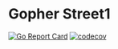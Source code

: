 # Gopher Street1

[![Go Report Card](https://goreportcard.com/badge/github.com/amitlevy21/gopher-street)](https://goreportcard.com/report/github.com/amitlevy21/gopher-street) [![codecov](https://codecov.io/gh/amitlevy21/gopher-street/branch/main/graph/badge.svg?token=y0n7I2Ind3)](https://codecov.io/gh/amitlevy21/gopher-street)
